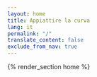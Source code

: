 ```yaml
---
layout: home
title: Appiattire la curva
lang: it
permalink: "/"
translate_content: false
exclude_from_nav: true
---
```






{% render_section home %}
